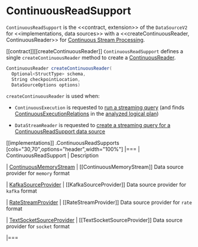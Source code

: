 # ContinuousReadSupport

`ContinuousReadSupport` is the <<contract, extension>> of the `DataSourceV2` for <<implementations, data sources>> with a <<createContinuousReader, ContinuousReader>> for [Continuous Stream Processing](index.md).

[[contract]][[createContinuousReader]]
`ContinuousReadSupport` defines a single `createContinuousReader` method to create a [ContinuousReader](ContinuousReader.md).

```scala
ContinuousReader createContinuousReader(
  Optional<StructType> schema,
  String checkpointLocation,
  DataSourceOptions options)
```

`createContinuousReader` is used when:

* `ContinuousExecution` is requested to [run a streaming query](ContinuousExecution.md#runContinuous) (and finds [ContinuousExecutionRelations](../logical-operators/ContinuousExecutionRelation.md) in the [analyzed logical plan](ContinuousExecution.md#logicalPlan))

* `DataStreamReader` is requested to [create a streaming query for a ContinuousReadSupport data source](../DataStreamReader.md#load)

[[implementations]]
.ContinuousReadSupports
[cols="30,70",options="header",width="100%"]
|===
| ContinuousReadSupport
| Description

| [ContinuousMemoryStream](../datasources/memory/ContinuousMemoryStream.md)
| [[ContinuousMemoryStream]] Data source provider for `memory` format

| [KafkaSourceProvider](../kafka/KafkaSourceProvider.md)
| [[KafkaSourceProvider]] Data source provider for `kafka` format

| [RateStreamProvider](../datasources/rate/RateStreamProvider.md)
| [[RateStreamProvider]] Data source provider for `rate` format

| [TextSocketSourceProvider](../datasources/socket/TextSocketSourceProvider.md)
| [[TextSocketSourceProvider]] Data source provider for `socket` format

|===
